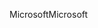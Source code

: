 <span data-ttu-id="e5e19-101">Microsoft</span><span class="sxs-lookup"><span data-stu-id="e5e19-101">Microsoft</span></span>